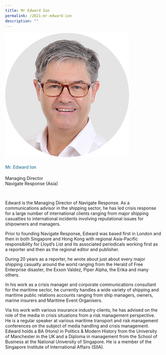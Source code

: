```yaml
---
title: Mr Edward Ion
permalink: /2021-mr-edward-ion
description: ""
---
```



<div class="row">
            <div class="col is-3">
              <img src="images/speakers/Edward-Ion.png">
            </div>
            <div class="col is-9 speaker-details">
              <h4>Mr. Edward Ion</h4>
<p>Managing Director<br>
Navigate Response (Asia)</p><br>
<p>
Edward is the Managing Director of Navigate Response. As a communications advisor in the shipping
sector, he has led crisis response for a large number of international clients ranging from major
shipping casualties to international incidents involving reputational issues for shipowners and
managers.</p><p>
Prior to founding Navigate Response, Edward was based first in London and then in both Singapore
and Hong Kong with regional Asia-Pacific responsibility for Lloyd’s List and its associated periodicals working first as a reporter and then as the regional editor and publisher.</p><p>
During 20 years as a reporter, he wrote about just about every major shipping casualty around the
world ranging from the Herald of Free Enterprise disaster, the Exxon Valdez, Piper Alpha, the Erika and many others.</p><p>
In his work as a crisis manager and corporate communications consultant for the maritime sector, he currently handles a wide variety of shipping and maritime public relations accounts ranging from ship managers, owners, marine insurers and Maritime Event Organisers.</p><p>
Via his work with various insurance industry clients, he has advised on the role of the media in crisis situations from a risk management perspective. He is a regular speaker at various maritime transport and risk management conferences on the subject of media handling and crisis management.
Edward holds a BA (Hons) in Politics &amp; Modern History from the University of Manchester in the UK and a Diploma in management from the School of Business at the National University of Singapore.
He is a member of the Singapore Institute of International Affairs (SIIA).</p>
            </div>
          </div> 
					
<style type="text/css"> 
    .is-left{
      text-align: left;
    }
    h4{
      font-weight: 500; 
      color: #337B9A !important;
    }
     .speaker-details p { text-align: justified; }
  </style>